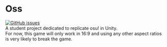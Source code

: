 # Oss
[![GitHub issues](https://img.shields.io/github/issues-raw/palapapa/Oss?color=red&style=for-the-badge)](https://github.com/palapapa/Oss/issues) <br>
A student project dedicated to replicate osu! in Unity. <br>
For now, this game will only work in 16:9 and using any other aspect ratios is very likely to break the game.
